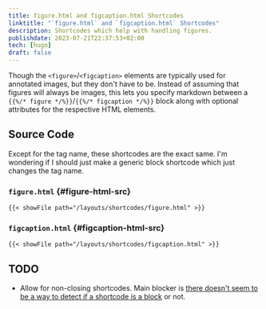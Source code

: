 ```yaml
---
title: figure.html and figcaption.html Shortcodes
linktitle: "`figure.html` and `figcaption.html` Shortcodes"
description: Shortcodes which help with handling figures.
publishdate: 2023-07-21T22:37:53+02:00
tech: [hugo]
draft: false
---
```


Though the `<figure>`/`<figcaption>` elements are typically used for annotated images, but they don't have to be. Instead of assuming that figures will always be images, this lets you specify markdown between a `{{%/* figure */%}}`/`{{%/* figcaption */%}}` block along with optional attributes for the respective HTML elements.

## Source Code

Except for the tag name, these shortcodes are the exact same. I'm wondering if I should just make a generic block shortcode which just changes the tag name.

### `figure.html` {#figure-html-src}

```go-html-template
{{< showFile path="/layouts/shortcodes/figure.html" >}}
```

### `figcaption.html` {#figcaption-html-src}

```go-html-template
{{< showFile path="/layouts/shortcodes/figcaption.html" >}}
```

## TODO

* Allow for non-closing shortcodes. Main blocker is [there doesn't seem to be a way to detect if a shortcode is a block](https://discourse.gohugo.io/t/how-to-check-if-inner-is-empty/28639) or not.
